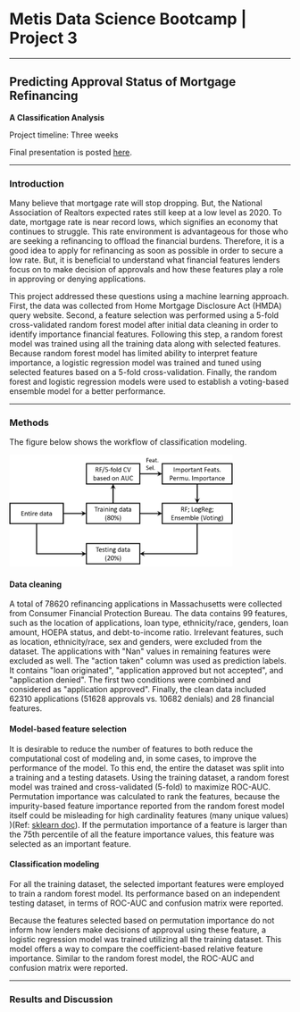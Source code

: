 # Metis Data Science Bootcamp | Project 3

---

## Predicting Approval Status of Mortgage Refinancing

**A Classification Analysis**

Project timeline: Three weeks

Final presentation is posted [here](https://github.com/weizhao-BME/metis-project2/blob/main/presentation/presentation_project2.pdf).

------------

### **Introduction** 

Many believe that mortgage rate will stop dropping. But, the National Association of Realtors expected rates still keep at a low level as 2020. To date, mortgage rate is near record lows, which signifies an economy that continues to struggle. This rate environment is advantageous for those who are seeking a refinancing to offload the financial burdens.  Therefore, it is a good idea to apply for refinancing as soon as possible in order to secure a low rate. But, it is beneficial to understand what financial features lenders focus on to make decision of approvals and how these features play a role in approving or denying applications. 

This project addressed these questions using a machine learning approach. First, the data was collected from Home Mortgage Disclosure Act (HMDA) query website. Second, a feature selection was performed using a 5-fold cross-validated random forest model after initial data cleaning in order to identify importance financial features. Following this step, a random forest model was trained using all the training data along with selected features. Because random forest model has limited ability to interpret feature importance, a logistic regression model was trained and tuned using selected features based on a 5-fold cross-validation. Finally, the random forest and logistic regression models were used to establish a voting-based ensemble model for a better performance. 

***********************

### **Methods**

The figure below shows the workflow of classification modeling. 

<img src="https://github.com/weizhao-BME/metis-project3/blob/main/figures/workflow.png" alt="Figure 2" width="400"/>

#### **Data cleaning**

A total of 78620 refinancing applications in Massachusetts  were collected from Consumer Financial Protection Bureau. The data contains 99 features, such as the location of applications, loan type, ethnicity/race, genders, loan amount, HOEPA status, and debt-to-income ratio. Irrelevant features, such as location, ethnicity/race, sex and genders, were excluded from the dataset. The applications with "Nan" values in remaining features were excluded as well. The "action taken" column was used as prediction labels. It contains "loan originated", "application approved but not accepted", and "application denied". The first two conditions were combined and considered as "application approved". Finally, the clean data included 62310 applications (51628 approvals vs. 10682 denials) and 28 financial features. 

#### **Model-based feature selection**

It is desirable to reduce the number of features to both reduce the computational cost of modeling and, in some cases, to improve the performance of the model. To this end, the entire the dataset was split into a training and a testing datasets. Using the training dataset, a random forest model was trained and cross-validated (5-fold) to maximize ROC-AUC. Permutation importance was calculated to rank the features, because the impurity-based feature importance reported from the random forest model itself could be misleading for high cardinality features (many unique values) )(Ref: [sklearn doc](https://scikit-learn.org/stable/auto_examples/inspection/plot_permutation_importance.html#sphx-glr-auto-examples-inspection-plot-permutation-importance-py)).  If the permutation importance of a feature is larger than  the 75th percentile of all the feature importance values, this feature was selected as an important feature.



#### **Classification modeling**

For all the training dataset, the selected important features were employed to train a random forest model. Its performance based on an independent testing dataset, in terms of ROC-AUC and confusion matrix were reported. 

Because the features selected based on permutation importance do not inform how lenders make decisions of approval using these feature, a logistic regression model was trained utilizing all the training dataset. This model offers a way to compare the coefficient-based relative feature importance. Similar to the random forest model, the ROC-AUC and confusion matrix were reported. 

----------

### **Results and Discussion**











